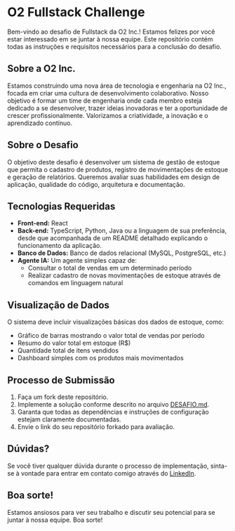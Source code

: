# O2 Fullstack Challenge

Bem-vindo ao desafio de Fullstack da O2 Inc.! Estamos felizes por você estar interessado em se juntar à nossa equipe. Este repositório contém todas as instruções e requisitos necessários para a conclusão do desafio. 

## Sobre a O2 Inc.

Estamos construindo uma nova área de tecnologia e engenharia na O2 Inc., focada em criar uma cultura de desenvolvimento colaborativo. Nosso objetivo é formar um time de engenharia onde cada membro esteja dedicado a se desenvolver, trazer ideias inovadoras e ter a oportunidade de crescer profissionalmente. Valorizamos a criatividade, a inovação e o aprendizado contínuo.

## Sobre o Desafio

O objetivo deste desafio é desenvolver um sistema de gestão de estoque que permita o cadastro de produtos, registro de movimentações de estoque e geração de relatórios. Queremos avaliar suas habilidades em design de aplicação, qualidade do código, arquitetura e documentação.

## Tecnologias Requeridas

- **Front-end:** React
- **Back-end:** TypeScript, Python, Java ou a linguagem de sua preferência, desde que acompanhada de um README detalhado explicando o funcionamento da aplicação.
- **Banco de Dados:** Banco de dados relacional (MySQL, PostgreSQL, etc.)
- **Agente IA:** Um agente simples capaz de:
  - Consultar o total de vendas em um determinado período
  - Realizar cadastro de novas movimentações de estoque através de comandos em linguagem natural

## Visualização de Dados

O sistema deve incluir visualizações básicas dos dados de estoque, como:
- Gráfico de barras mostrando o valor total de vendas por período
- Resumo do valor total em estoque (R$)
- Quantidade total de itens vendidos
- Dashboard simples com os produtos mais movimentados

## Processo de Submissão

1. Faça um fork deste repositório.
2. Implemente a solução conforme descrito no arquivo [DESAFIO.md](https://github.com/O2-Tech/o2-fullstack-challange/blob/main/DESAFIO.md).
3. Garanta que todas as dependências e instruções de configuração estejam claramente documentadas.
4. Envie o link do seu repositório forkado para avaliação.

## Dúvidas?

Se você tiver qualquer dúvida durante o processo de implementação, sinta-se à vontade para entrar em contato comigo através do [LinkedIn](https://www.linkedin.com/in/jgabrielfreitas/).

## Boa sorte!

Estamos ansiosos para ver seu trabalho e discutir seu potencial para se juntar à nossa equipe. 
Boa sorte!
